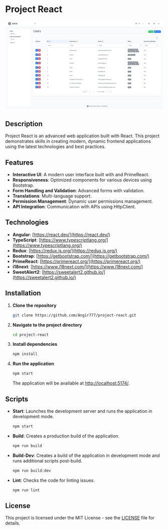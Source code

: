 # Project React

![Project](https://github.com/Angir777/project-react/blob/main/screen.jpg)

## Description

Project React is an advanced web application built with React. This project demonstrates skills in creating modern, dynamic frontend applications using the latest technologies and best practices.

## Features

- **Interactive UI**: A modern user interface built with and PrimeReact.
- **Responsiveness**: Optimized components for various devices using Bootstrap.
- **Form Handling and Validation**: Advanced forms with validation.
- **Translations**: Multi-language support.
- **Permission Management**: Dynamic user permissions management.
- **API Integration**: Communication with APIs using HttpClient.

## Technologies

- **Angular**: [https://react.dev/](https://react.dev/)
- **TypeScript**: [https://www.typescriptlang.org/](https://www.typescriptlang.org/)
- **Redux**: [https://redux.js.org/](https://redux.js.org/)
- **Bootstrap**: [https://getbootstrap.com/](https://getbootstrap.com/)
- **PrimeReact**: [https://primereact.org/](https://primereact.org/)
- **i18next**: [https://www.i18next.com/](https://www.i18next.com/)
- **SweetAlert2**: [https://sweetalert2.github.io/](https://sweetalert2.github.io/)

## Installation

1. **Clone the repository**

    ```bash
    git clone https://github.com/Angir777/project-react.git
    ```

2. **Navigate to the project directory**

    ```bash
    cd project-react
    ```

3. **Install dependencies**

    ```bash
    npm install
    ```

4. **Run the application**

    ```bash
    npm start
    ```

    The application will be available at [http://localhost:5174/](http://localhost:5174/).

## Scripts

- **Start**: Launches the development server and runs the application in development mode.
  
    ```bash
    npm start
    ```

- **Build**: Creates a production build of the application.
  
    ```bash
    npm run build
    ```

- **Build-Dev**: Creates a build of the application in development mode and runs additional scripts post-build.
  
    ```bash
    npm run build:dev
    ```

- **Lint**: Checks the code for linting issues.
  
    ```bash
    npm run lint
    ```

## License

This project is licensed under the MIT License - see the [LICENSE](LICENSE) file for details.

